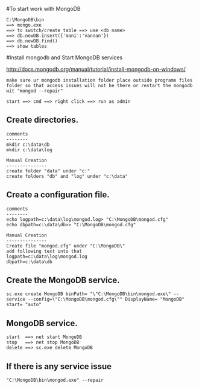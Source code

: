 #To start work with MongoDB


```
C:\MongoDB\bin
==> mongo.exe
==> to switch/create table ==> use <db name>
==> db.newDB.insert({'mani':'vannan'})
==> db.newDB.find()
==> show tables
```

#Install mongodb and Start MongoDB services

http://docs.mongodb.org/manual/tutorial/install-mongodb-on-windows/

```
make sure ur mongodb installation folder place outside programe files folder so that access issues will not be there or restart the mongodb wit "mongod --repair"

start ==> cmd ==> right click ==> run as admin
```

Create directories.
------------------
```
comments
--------
mkdir c:\data\db
mkdir c:\data\log

Manual Creation
---------------
create folder "data" under "c:"
create folders "db" and "log" under "c:\data"
```

Create a configuration file.
----------------------------
```
comments
--------
echo logpath=c:\data\log\mongod.log> "C:\MongoDB\mongod.cfg"
echo dbpath=c:\data\db>> "C:\MongoDB\mongod.cfg"

Manual Creation
---------------
Create file "mongod.cfg" under "C:\MongoDB\"
add following text into that
logpath=c:\data\log\mongod.log
dbpath=c:\data\db
```


Create the MongoDB service.
---------------------------
```
sc.exe create MongoDB binPath= "\"C:\MongoDB\bin\mongod.exe\" --service --config=\"C:\MongoDB\mongod.cfg\"" DisplayName= "MongoDB" start= "auto"
```

MongoDB service.
--------------------------
```
start  ==> net start MongoDB
stop   ==> net stop MongoDB
delete ==> sc.exe delete MongoDB
```


If there is any service issue 
------------------------------
```
"C:\MongoDB\bin\mongod.exe" --repair
```
